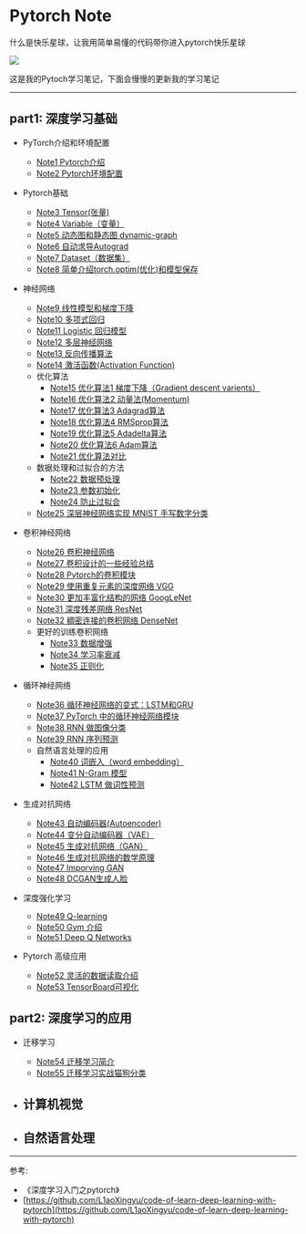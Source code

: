 # Pytorch Note

什么是快乐星球，让我用简单易懂的代码带你进入pytorch快乐星球

![](https://img-blog.csdnimg.cn/img_convert/ac4fe519487d89d342cb05d2f710a20c.png#pic_center)

这是我的Pytoch学习笔记，下面会慢慢的更新我的学习笔记

---

## part1: 深度学习基础

- PyTorch介绍和环境配置
  - [Note1 Pytorch介绍](https://blog.csdn.net/weixin_45508265/article/details/117808642)
  - [Note2 Pytorch环境配置](https://blog.csdn.net/weixin_45508265/article/details/117809016)
- Pytorch基础
  * [Note3 Tensor(张量)](https://blog.csdn.net/weixin_45508265/article/details/117811600)
  * [Note4 Variable（变量）](https://blog.csdn.net/weixin_45508265/article/details/117812880)
  * [Note5 动态图和静态图 dynamic-graph](https://blog.csdn.net/weixin_45508265/article/details/117816228)
  * [Note6 自动求导Autograd](https://blog.csdn.net/weixin_45508265/article/details/117816977)
  * [Note7 Dataset（数据集）](https://blog.csdn.net/weixin_45508265/article/details/117818268)
  * [Note8 简单介绍torch.optim(优化)和模型保存](https://blog.csdn.net/weixin_45508265/article/details/117819532)
- 神经网络
  - [Note9 线性模型和梯度下降](https://blog.csdn.net/weixin_45508265/article/details/117827063)
  - [Note10 多项式回归](https://blog.csdn.net/weixin_45508265/article/details/117827333)
  - [Note11 Logistic 回归模型](https://blog.csdn.net/weixin_45508265/article/details/117828669)
  - [Note12 多层神经网络](https://blog.csdn.net/weixin_45508265/article/details/117848000)
  - [Note13 反向传播算法](https://blog.csdn.net/weixin_45508265/article/details/117855631)
  - [Note14 激活函数(Activation Function)](https://blog.csdn.net/weixin_45508265/article/details/117856338)
  - 优化算法
    - [Note15 优化算法1 梯度下降（Gradient descent varients）](https://blog.csdn.net/weixin_45508265/article/details/117859824)
    - [Note16 优化算法2 动量法(Momentum)](https://blog.csdn.net/weixin_45508265/article/details/117874046)
    - [Note17 优化算法3 Adagrad算法](https://blog.csdn.net/weixin_45508265/article/details/117877596)
    - [Note18 优化算法4 RMSprop算法](https://blog.csdn.net/weixin_45508265/article/details/117885569)
    - [Note19 优化算法5 Adadelta算法](https://blog.csdn.net/weixin_45508265/article/details/118930950)
    - [Note20 优化算法6 Adam算法](https://blog.csdn.net/weixin_45508265/article/details/118931366)
    - [Note21 优化算法对比](https://blog.csdn.net/weixin_45508265/article/details/118931198)
  - 数据处理和过拟合的方法
    - [Note22 数据预处理](https://blog.csdn.net/weixin_45508265/article/details/118933624)
    - [Note23 参数初始化](https://blog.csdn.net/weixin_45508265/article/details/118945764)
    - [Note24 防止过拟合](https://blog.csdn.net/weixin_45508265/article/details/118946214)
  - [Note25 深层神经网络实现 MNIST 手写数字分类](https://blog.csdn.net/weixin_45508265/article/details/118960084)
- 卷积神经网络
  - [Note26 卷积神经网络](https://blog.csdn.net/weixin_45508265/article/details/118971022)
  - [Note27 卷积设计的一些经验总结](https://blog.csdn.net/weixin_45508265/article/details/118971229)
  - [Note28 Pytorch的卷积模块](https://blog.csdn.net/weixin_45508265/article/details/118972098)
  - [Note29 使用重复元素的深度网络 VGG](https://blog.csdn.net/weixin_45508265/article/details/118974104)
  - [Note30 更加丰富化结构的网络 GoogLeNet](https://blog.csdn.net/weixin_45508265/article/details/119040170)
  - [Note31 深度残差网络 ResNet](https://blog.csdn.net/weixin_45508265/article/details/119087199)
  - [Note32 稠密连接的卷积网络 DenseNet](https://blog.csdn.net/weixin_45508265/article/details/119184861)
  - 更好的训练卷积网络
    - [Note33 数据增强](https://blog.csdn.net/weixin_45508265/article/details/119047348)
    - [Note34 学习率衰减](https://blog.csdn.net/weixin_45508265/article/details/119089705)
    - [Note35 正则化](https://blog.csdn.net/weixin_45508265/article/details/119123529)
- 循环神经网络
  - [Note36 循环神经网络的变式：LSTM和GRU](https://blog.csdn.net/weixin_45508265/article/details/119191003)
  - [Note37 PyTorch 中的循环神经网络模块](https://blog.csdn.net/weixin_45508265/article/details/119194403)
  - [Note38 RNN 做图像分类](https://blog.csdn.net/weixin_45508265/article/details/119210533)
  - [Note39 RNN 序列预测](https://blog.csdn.net/weixin_45508265/article/details/119347418)
  - 自然语言处理的应用
    - [Note40 词嵌入（word embedding）](https://blog.csdn.net/weixin_45508265/article/details/119362381)
    - [Note41 N-Gram 模型](https://blog.csdn.net/weixin_45508265/article/details/119361565)
    - [Note42 LSTM 做词性预测](https://blog.csdn.net/weixin_45508265/article/details/119428061)
- 生成对抗网络
  - [Note43 自动编码器(Autoencoder)](https://blog.csdn.net/weixin_45508265/article/details/119582615)
  - [Note44 变分自动编码器（VAE）](https://blog.csdn.net/weixin_45508265/article/details/119594085)
  - [Note45 生成对抗网络（GAN）](https://blog.csdn.net/weixin_45508265/article/details/119684311)
  - [Note46 生成对抗网络的数学原理](https://blog.csdn.net/weixin_45508265/article/details/119811489)
  - [Note47 Imporving GAN](https://blog.csdn.net/weixin_45508265/article/details/119830209)
  - [Note48 DCGAN生成人脸](https://blog.csdn.net/weixin_45508265/article/details/119830209)
- 深度强化学习
  - [Note49 Q-learning](https://blog.csdn.net/weixin_45508265/article/details/119937575)
  - [Note50 Gym 介绍](https://redamancy.blog.csdn.net/article/details/120072032)
  - [Note51 Deep Q Networks](https://redamancy.blog.csdn.net/article/details/120082922)

- Pytorch 高级应用
  - [Note52 灵活的数据读取介绍](https://redamancy.blog.csdn.net/article/details/120151183)
  - [Note53 TensorBoard可视化](https://redamancy.blog.csdn.net/article/details/120156777)

## part2: 深度学习的应用

- 迁移学习
  - [Note54 迁移学习简介](https://redamancy.blog.csdn.net/article/details/120159251)
  - [Note55 迁移学习实战猫狗分类](https://redamancy.blog.csdn.net/article/details/120173576)

- 计算机视觉
  - 
- 自然语言处理
  - 


---

参考:

- 《深度学习入门之pytorch》
- [https://github.com/L1aoXingyu/code-of-learn-deep-learning-with-pytorch](https://github.com/L1aoXingyu/code-of-learn-deep-learning-with-pytorch)


